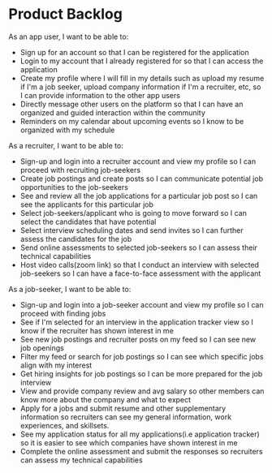# Product Backlog

As an app user, I want to be able to:
- Sign up for an account so that I can be registered for the application
- Login to my account that I already registered for so that I can access the application
- Create my profile where I will fill in my details such as upload my resume if I'm a job seeker, upload company information if I'm a recruiter, etc, so I can provide information to the other app users
- Directly message other users on the platform so that I can have an organized and guided interaction within the community
- Reminders on my calendar about upcoming events so I know to be organized with my schedule

As a recruiter, I want to be able to:
- Sign-up and login into a recruiter account and view my profile so I can proceed with recruiting job-seekers
- Create job postings and create posts so I can communicate potential job opportunities to the job-seekers
- See and review all the job applications for a particular job post so I can see the applicants for this particular job
- Select job-seekers/applicant who is going to move forward so I can select the candidates that have potential
- Select interview scheduling dates and send invites so I can further assess the candidates for the job
- Send online assessments to selected job-seekers so I can assess their technical capabilities
- Host video calls(zoom link) so that I conduct an interview with selected job-seekers so I can have a face-to-face assessment with the applicant

As a job-seeker, I want to be able to:
- Sign-up and login into a job-seeker account and view my profile so I can proceed with finding jobs
- See if I'm selected for an interview in the application tracker view so I know if the recruiter has shown interest in me
- See new job postings and recruiter posts on my feed so I can see new job openings
- Filter my feed or search for job postings so I can see which specific jobs align with my interest
- Get hiring insights for job postings so I can be more prepared for the job interview
- View and provide company review and avg salary so other members can know more about the company and what to expect
- Apply for a jobs and submit resume and other supplementary information so recruiters can see my general information, work experiences, and skillsets.
- See my application status for all my applications(i.e application tracker) so it is easier to see which companies have shown interest in me
- Complete the online assessment and submit the responses so recruiters can assess my technical capabilities